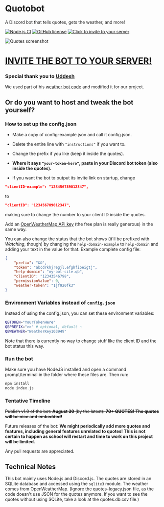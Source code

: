 # Quotobot
A Discord bot that tells quotes, gets the weather, and more!

[![Node.js CI](https://github.com/ssharker21/quotobot/workflows/Node.js%20CI/badge.svg)](https://github.com/ssharker21/quotobot/actions)  [![GitHub license](https://img.shields.io/github/license/ssharker21/quotobot)](https://github.com/ssharker21/quotobot/blob/master/LICENSE)  [![Click to invite to your server](https://img.shields.io/static/v1?label=Invite%20to&message=your%20server&color=7289DA&logo=Discord)](http://quotobot.ml)

![Quotes screenshot](https://user-images.githubusercontent.com/25331232/91901407-2e907c00-ec6e-11ea-96a7-e7d8dc3ada8a.png)


# [INVITE THE BOT TO YOUR SERVER!](http://quotobot.ml)

### Special thank you to [Uddesh](https://github.com/UddeshJain)
We used part of his [weather bot code](https://github.com/UddeshJain/Discord-Weather-Bot) and modified it for our project.

## Or do you want to host and tweak the bot yourself?

### How to set up the config.json
- Make a copy of config-example.json and call it config.json. 

- Delete the entire line with `"instructions"` if you want to.

- Change the prefix if you like (keep it inside the quotes). 

- **Where it says `"your-token-here"`, paste in your Discord bot token (also inside the quotes).**

- If you want the bot to output its invite link on startup, change
```json
"clientID-example": "123456789012347",
```
to
```json
"clientID": "123456789012347",
```

making sure to change the number to your client ID inside the quotes.

Add an [OpenWeatherMap API key](https://openweathermap.org/guide#how) (the free plan is really generous) in the same way. 

You can also change the status that the bot shows (it'll be prefixed with *Watching*, though) by changing the `help-domain-example` to `help-domain` and adding your text in the value for that. Example complete config file:
```json
{
    "prefix": "&&",
    "token": "abcdrkhjregjl.efghfioeigtj",
    "help-domain": "my-bot-site.qb",
    "clientID": "12343546798",
    "permissionValue": 0,
    "weather-token": "1jf920fk3"
}
```
### Environment Variables instead of `config.json`
Instead of using the config.json, you can set these environment variables:
```bash
QBTOKEN="YourTokenHere"
QBPREFIX=">>" # optional, default ~
QBWEATHER="WeatherKey103949"
```
Note that there is currently no way to change stuff like the client ID and the bot status this way.
### Run the bot
Make sure you have NodeJS installed and open a command prompt/terminal in the folder where these files are. Then run:
```bash
npm install
node index.js
```
### Tentative Timeline
~~Publish v1.0 of the bot: **August 30** (by the latest): **70+ QUOTES! The quotes will be nice and embedded!**~~

Future releases of the bot: **We might periodically add more quotes and features, including general features unrelated to quotes! This is not certain to happen as school will restart and time to work on this project will be limited.**

Any pull requests are appreciated.
## Technical Notes
This bot mainly uses Node.js and Discord.js. The quotes are stored in an SQLite database and accessed using the `sqlite3` module. The weather comes from OpenWeatherMap. (Ignore the quotes-legacy.json file, as the code doesn't use JSON for the quotes anymore. If you want to see the quotes without using SQLite, take a look at the quotes.db.csv file.)
